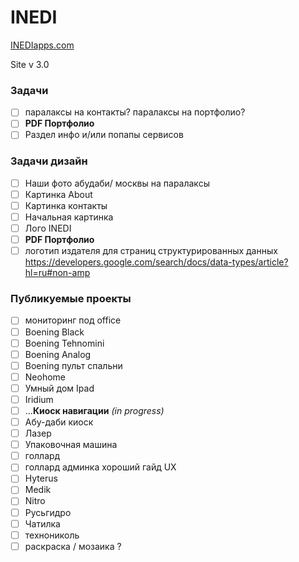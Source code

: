﻿# INEDI
[INEDIapps.com](https://inediapps.com/)

Site v 3.0



### Задачи
- [ ] паралаксы на контакты? паралаксы на портфолио?
- [ ] **PDF Портфолио**
- [ ] Раздел инфо и/или попапы сервисов

### Задачи дизайн
- [ ] Наши фото абудаби/ москвы на паралаксы
- [ ] Картинка About
- [ ] Картинка контакты
- [ ] Начальная картинка
- [ ] Лого INEDI
- [ ] **PDF Портфолио**
- [ ] логотип издателя для страниц структурированных данных
https://developers.google.com/search/docs/data-types/article?hl=ru#non-amp

### Публикуемые проекты
- [ ] мониторинг под office
- [ ] Boening Black
- [ ] Boening Tehnomini
- [ ] Boening Analog
- [ ] Boening пульт спальни
- [ ] Neohome
- [ ] Умный дом Ipad
- [ ] Iridium
- [ ] ...**Киоск навигации** *(in progress)*
- [ ] Абу-даби киоск
- [ ] Лазер
- [ ] Упаковочная машина
- [ ] голлард  
- [ ] голлард админка хороший гайд UX
- [ ] Hyterus
- [ ] Medik
- [ ] Nitro 
- [ ] Русьгидро
- [ ] Чатилка
- [ ] технониколь
- [ ] раскраска / мозаика ?
